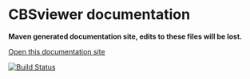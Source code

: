 CBSviewer documentation
=========

__Maven generated documentation site, edits to these files will be lost.__

[Open this documentation site](http://mineleni.github.io/CBSviewer/ "CBS viewer documentation")

[![Build Status](http://gisdemo.agro.nl/jenkins/job/CBS-viewer/badge/icon)](http://gisdemo.agro.nl/jenkins/job/CBS-viewer/)
